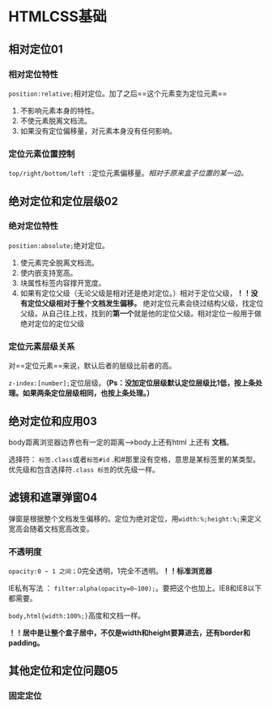 # HTMLCSS基础
## 相对定位01

### 相对定位特性

`position:relative;`相对定位。加了之后==这个元素变为定位元素==

1. 不影响元素本身的特性。
2. 不使元素脱离文档流。
3. 如果没有定位偏移量，对元素本身没有任何影响。

### 定位元素位置控制

`top/right/bottom/left :`定位元素偏移量。*相对于原来盒子位置的某一边。*

## 绝对定位和定位层级02

### 绝对定位特性

`position:absolute;`绝对定位。

1. 使元素完全脱离文档流。
2. 使内嵌支持宽高。
3. 块属性标签内容撑开宽度。
4. 如果有定位父级（无论父级是相对还是绝对定位。）相对于定位父级，**！！没有定位父级相对于整个文档发生偏移。** 绝对定位元素会绕过结构父级，找定位父级。从自己往上找，找到的**第一个**就是他的定位父级。相对定位一般用于做绝对定位的定位父级


### 定位元素层级关系

对==定位元素==来说，默认后者的层级比前者的高。

`z-index:[number];`定位层级。**（Ps：没加定位层级默认定位层级比1低，按上条处理。如果两条定位层级相同，也按上条处理。）**

## 绝对定位和应用03

body距离浏览器边界也有一定的距离-->body上还有html 上还有 **文档**。

选择符： `标签.class`或者`标签#id` .和#那里没有空格，意思是某标签里的某类型。优先级和包含选择符`.class 标签`的优先级一样。

## 滤镜和遮罩弹窗04

弹窗是根据整个文档发生偏移的。定位为绝对定位，用`width:%;height:%;`来定义宽高会随着文档宽高改变。

### 不透明度

`opacity:0 ~ 1 之间；`0完全透明，1完全不透明。**！！标准浏览器**

IE私有写法 ： `filter:alpha(opacity=0~100);`。要把这个也加上。IE8和IE8以下都需要。

`body,html{width:100%;}`高度和文档一样。

**！！居中是让整个盒子居中，不仅是width和height要算进去，还有border和padding。**

## 其他定位和定位问题05

### 固定定位

